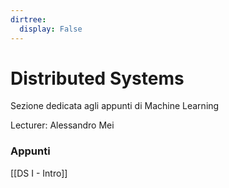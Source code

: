 ```yaml
---
dirtree:
  display: False
---
```


# Distributed Systems

Sezione dedicata agli appunti di Machine Learning

Lecturer: Alessandro Mei

### Appunti

[[DS I - Intro]]
